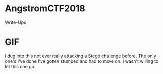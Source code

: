 # AngstromCTF2018
Write-Ups
# GIF
I dug into this not ever really attacking a Stego challenge before. The only one's I've done I've gotten stumped and had to move on. I wasn't willing to let this one go.
